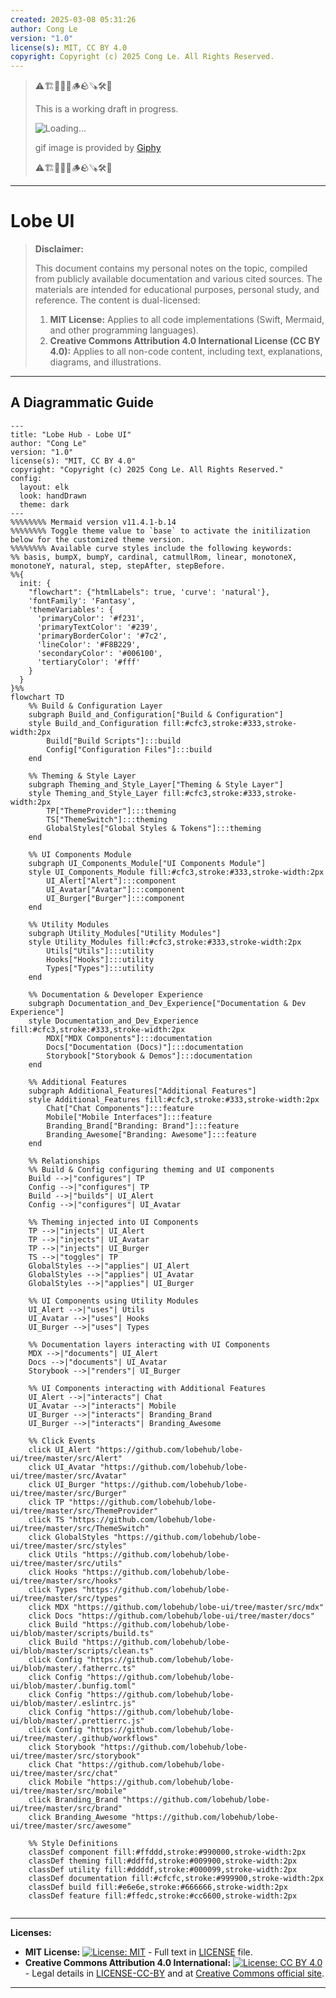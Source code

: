 ```yaml
---
created: 2025-03-08 05:31:26
author: Cong Le
version: "1.0"
license(s): MIT, CC BY 4.0
copyright: Copyright (c) 2025 Cong Le. All Rights Reserved.
---
```


> ⚠️🏗️🚧🦺🧱🪵🪨🪚🛠️👷
> 
> This is a working draft in progress.
> 
> ![Loading...](https://media4.giphy.com/media/v1.Y2lkPTc5MGI3NjExanp1djJjMWRrdW1lc2t2dDY0djJ2bXozMDlsdHNqbGNtdzgwbjJuZyZlcD12MV9pbnRlcm5hbF9naWZfYnlfaWQmY3Q9Zw/mcdVjcUtgJz9603joH/giphy.gif)
> 
> gif image is provided by [Giphy](https://giphy.com)
> 
> ⚠️🏗️🚧🦺🧱🪵🪨🪚🛠️👷

----



# Lobe UI
> **Disclaimer:**
>
> This document contains my personal notes on the topic,
> compiled from publicly available documentation and various cited sources.
> The materials are intended for educational purposes, personal study, and reference.
> The content is dual-licensed:
> 1. **MIT License:** Applies to all code implementations (Swift, Mermaid, and other programming languages).
> 2. **Creative Commons Attribution 4.0 International License (CC BY 4.0):** Applies to all non-code content, including text, explanations, diagrams, and illustrations.
---


## A Diagrammatic Guide 


```mermaid
---
title: "Lobe Hub - Lobe UI"
author: "Cong Le"
version: "1.0"
license(s): "MIT, CC BY 4.0"
copyright: "Copyright (c) 2025 Cong Le. All Rights Reserved."
config:
  layout: elk
  look: handDrawn
  theme: dark
---
%%%%%%%% Mermaid version v11.4.1-b.14
%%%%%%%% Toggle theme value to `base` to activate the initilization below for the customized theme version.
%%%%%%%% Available curve styles include the following keywords:
%% basis, bumpX, bumpY, cardinal, catmullRom, linear, monotoneX, monotoneY, natural, step, stepAfter, stepBefore.
%%{
  init: {
    "flowchart": {"htmlLabels": true, 'curve': 'natural'},
    'fontFamily': 'Fantasy',
    'themeVariables': {
      'primaryColor': '#f231',
      'primaryTextColor': '#239',
      'primaryBorderColor': '#7c2',
      'lineColor': '#F8B229',
      'secondaryColor': '#006100',
      'tertiaryColor': '#fff'
    }
  }
}%%
flowchart TD
    %% Build & Configuration Layer
    subgraph Build_and_Configuration["Build & Configuration"]
    style Build_and_Configuration fill:#cfc3,stroke:#333,stroke-width:2px
        Build["Build Scripts"]:::build
        Config["Configuration Files"]:::build
    end

    %% Theming & Style Layer
    subgraph Theming_and_Style_Layer["Theming & Style Layer"]
    style Theming_and_Style_Layer fill:#cfc3,stroke:#333,stroke-width:2px
        TP["ThemeProvider"]:::theming
        TS["ThemeSwitch"]:::theming
        GlobalStyles["Global Styles & Tokens"]:::theming
    end

    %% UI Components Module
    subgraph UI_Components_Module["UI Components Module"]
    style UI_Components_Module fill:#cfc3,stroke:#333,stroke-width:2px
        UI_Alert["Alert"]:::component
        UI_Avatar["Avatar"]:::component
        UI_Burger["Burger"]:::component
    end

    %% Utility Modules
    subgraph Utility_Modules["Utility Modules"]
    style Utility_Modules fill:#cfc3,stroke:#333,stroke-width:2px
        Utils["Utils"]:::utility
        Hooks["Hooks"]:::utility
        Types["Types"]:::utility
    end

    %% Documentation & Developer Experience
    subgraph Documentation_and_Dev_Experience["Documentation & Dev Experience"]
    style Documentation_and_Dev_Experience fill:#cfc3,stroke:#333,stroke-width:2px
        MDX["MDX Components"]:::documentation
        Docs["Documentation (Docs)"]:::documentation
        Storybook["Storybook & Demos"]:::documentation
    end

    %% Additional Features
    subgraph Additional_Features["Additional Features"]
    style Additional_Features fill:#cfc3,stroke:#333,stroke-width:2px
        Chat["Chat Components"]:::feature
        Mobile["Mobile Interfaces"]:::feature
        Branding_Brand["Branding: Brand"]:::feature
        Branding_Awesome["Branding: Awesome"]:::feature
    end

    %% Relationships
    %% Build & Config configuring theming and UI components
    Build -->|"configures"| TP
    Config -->|"configures"| TP
    Build -->|"builds"| UI_Alert
    Config -->|"configures"| UI_Avatar

    %% Theming injected into UI Components
    TP -->|"injects"| UI_Alert
    TP -->|"injects"| UI_Avatar
    TP -->|"injects"| UI_Burger
    TS -->|"toggles"| TP
    GlobalStyles -->|"applies"| UI_Alert
    GlobalStyles -->|"applies"| UI_Avatar
    GlobalStyles -->|"applies"| UI_Burger

    %% UI Components using Utility Modules
    UI_Alert -->|"uses"| Utils
    UI_Avatar -->|"uses"| Hooks
    UI_Burger -->|"uses"| Types

    %% Documentation layers interacting with UI Components
    MDX -->|"documents"| UI_Alert
    Docs -->|"documents"| UI_Avatar
    Storybook -->|"renders"| UI_Burger

    %% UI Components interacting with Additional Features
    UI_Alert -->|"interacts"| Chat
    UI_Avatar -->|"interacts"| Mobile
    UI_Burger -->|"interacts"| Branding_Brand
    UI_Burger -->|"interacts"| Branding_Awesome

    %% Click Events
    click UI_Alert "https://github.com/lobehub/lobe-ui/tree/master/src/Alert"
    click UI_Avatar "https://github.com/lobehub/lobe-ui/tree/master/src/Avatar"
    click UI_Burger "https://github.com/lobehub/lobe-ui/tree/master/src/Burger"
    click TP "https://github.com/lobehub/lobe-ui/tree/master/src/ThemeProvider"
    click TS "https://github.com/lobehub/lobe-ui/tree/master/src/ThemeSwitch"
    click GlobalStyles "https://github.com/lobehub/lobe-ui/tree/master/src/styles"
    click Utils "https://github.com/lobehub/lobe-ui/tree/master/src/utils"
    click Hooks "https://github.com/lobehub/lobe-ui/tree/master/src/hooks"
    click Types "https://github.com/lobehub/lobe-ui/tree/master/src/types"
    click MDX "https://github.com/lobehub/lobe-ui/tree/master/src/mdx"
    click Docs "https://github.com/lobehub/lobe-ui/tree/master/docs"
    click Build "https://github.com/lobehub/lobe-ui/blob/master/scripts/build.ts"
    click Build "https://github.com/lobehub/lobe-ui/blob/master/scripts/clean.ts"
    click Config "https://github.com/lobehub/lobe-ui/blob/master/.fatherrc.ts"
    click Config "https://github.com/lobehub/lobe-ui/blob/master/.bunfig.toml"
    click Config "https://github.com/lobehub/lobe-ui/blob/master/.eslintrc.js"
    click Config "https://github.com/lobehub/lobe-ui/blob/master/.prettierrc.js"
    click Config "https://github.com/lobehub/lobe-ui/tree/master/.github/workflows"
    click Storybook "https://github.com/lobehub/lobe-ui/tree/master/src/storybook"
    click Chat "https://github.com/lobehub/lobe-ui/tree/master/src/chat"
    click Mobile "https://github.com/lobehub/lobe-ui/tree/master/src/mobile"
    click Branding_Brand "https://github.com/lobehub/lobe-ui/tree/master/src/brand"
    click Branding_Awesome "https://github.com/lobehub/lobe-ui/tree/master/src/awesome"

    %% Style Definitions
    classDef component fill:#ffddd,stroke:#990000,stroke-width:2px
    classDef theming fill:#ddffd,stroke:#009900,stroke-width:2px
    classDef utility fill:#ddddf,stroke:#000099,stroke-width:2px
    classDef documentation fill:#cfcfc,stroke:#999900,stroke-width:2px
    classDef build fill:#e6e6e,stroke:#666666,stroke-width:2px
    classDef feature fill:#ffedc,stroke:#cc6600,stroke-width:2px
    
```


---
**Licenses:**

- **MIT License:**  [![License: MIT](https://img.shields.io/badge/License-MIT-yellow.svg)](LICENSE) - Full text in [LICENSE](LICENSE) file.
- **Creative Commons Attribution 4.0 International:** [![License: CC BY 4.0](https://licensebuttons.net/l/by/4.0/88x31.png)](LICENSE-CC-BY) - Legal details in [LICENSE-CC-BY](LICENSE-CC-BY) and at [Creative Commons official site](http://creativecommons.org/licenses/by/4.0/).

---
